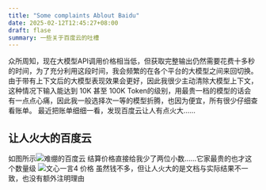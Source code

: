 ```yaml
---
title: "Some complaints Ablout Baidu"
date: 2025-02-12T12:45:27+08:00
draft: flase
summary: 一些关于百度云的吐槽
---
```

众所周知，现在大模型API调用价格相当低，但获取完整输出仍然需要花费十多秒的时间，为了充分利用这段时间，我会频繁的在各个平台的大模型之间来回切换。由于带有上下文后的大模型表现效果会更好，因此我很少主动清除大模型上下文，这种情况下输入能达到 10K 甚至 100K Token的级别，用最贵一档的模型的话会有一点点心痛，因此我一般选择次一等的模型折腾，也因为便宜，所有很少仔细查看账单。
最近把账单细细一看，发现百度云让人有点火大……
## 让人火大的百度云
如图所示![难绷的百度云](https://news-photo-test.oss-cn-chengdu.aliyuncs.com/mynotes/20250212120725.png)
结算价格直接给我少了两位小数……它家最贵的也才这个数量级
![文心一言4 价格](https://news-photo-test.oss-cn-chengdu.aliyuncs.com/mynotes/20250212121350.png)
虽然钱不多，但让人火大的是文档与实际结果不一致，也没有额外注明理由


